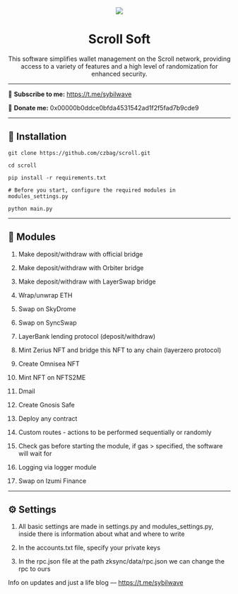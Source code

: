 <div align="center">
  <img src="https://i.imgur.com/Vaah2gJ.png"  />
  <h1>Scroll Soft</h1>
  <p>This software simplifies wallet management on the Scroll network, providing access to a variety of features and a high level of randomization for enhanced security.</p>
</div>

---

🔔 <b>Subscribe to me:</b> https://t.me/sybilwave

🤑 <b>Donate me:</b> 0x00000b0ddce0bfda4531542ad1f2f5fad7b9cde9

---
<h2>🚀 Installation</h2>

```
git clone https://github.com/czbag/scroll.git

cd scroll

pip install -r requirements.txt

# Before you start, configure the required modules in modules_settings.py

python main.py
```
---
<h2>🚨 Modules</h2>

1. Make deposit/withdraw with official bridge

2. Make deposit/withdraw with Orbiter bridge

3. Make deposit/withdraw with LayerSwap bridge

4. Wrap/unwrap ETH

5. Swap on SkyDrome

6. Swap on SyncSwap

7. LayerBank lending protocol (deposit/withdraw)

8. Mint Zerius NFT and bridge this NFT to any chain (layerzero protocol)

9. Create Omnisea NFT

10. Mint NFT on NFTS2ME

11. Dmail

12. Create Gnosis Safe

13. Deploy any contract

14. Custom routes - actions to be performed sequentially or randomly

15. Check gas before starting the module, if gas > specified, the software will wait for

16. Logging via logger module
17. Swap on Izumi Finance 


---
<h2>⚙️ Settings</h2>

1) All basic settings are made in settings.py and modules_settings.py, inside there is information about what and where to write

2) In the accounts.txt file, specify your private keys

3) In the rpc.json file at the path zksync/data/rpc.json we can change the rpc to ours

Info on updates and just a life blog –– https://t.me/sybilwave
